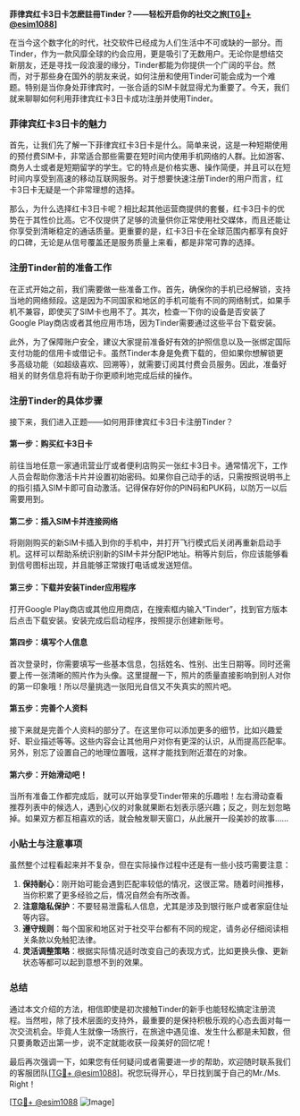 **菲律宾红卡3日卡怎麽註冊Tinder？——轻松开启你的社交之旅[[TG💪+ @esim1088](https://t.me/s/esim1088)]**

在当今这个数字化的时代，社交软件已经成为人们生活中不可或缺的一部分。而Tinder，作为一款风靡全球的约会应用，更是吸引了无数用户。无论你是想结交新朋友，还是寻找一段浪漫的缘分，Tinder都能为你提供一个广阔的平台。然而，对于那些身在国外的朋友来说，如何注册和使用Tinder可能会成为一个难题。特别是当你身处菲律宾时，一张合适的SIM卡就显得尤为重要了。今天，我们就来聊聊如何利用菲律宾红卡3日卡成功注册并使用Tinder。

### 菲律宾红卡3日卡的魅力

首先，让我们先了解一下菲律宾红卡3日卡是什么。简单来说，这是一种短期使用的预付费SIM卡，非常适合那些需要在短时间内使用手机网络的人群。比如游客、商务人士或者是短期留学的学生。它的特点是价格实惠、操作简便，并且可以在短时间内享受到高速的移动互联网服务。对于想要快速注册Tinder的用户而言，红卡3日卡无疑是一个非常理想的选择。

那么，为什么选择红卡3日卡呢？相比起其他运营商提供的套餐，红卡3日卡的优势在于其性价比高。它不仅提供了足够的流量供你正常使用社交媒体，而且还能让你享受到清晰稳定的通话质量。更重要的是，红卡3日卡在全球范围内都享有良好的口碑，无论是从信号覆盖还是服务质量上来看，都是非常可靠的选择。

### 注册Tinder前的准备工作

在正式开始之前，我们需要做一些准备工作。首先，确保你的手机已经解锁，支持当地的网络频段。这是因为不同国家和地区的手机可能有不同的网络制式，如果手机不兼容，即使买了SIM卡也用不了。其次，检查一下你的设备是否安装了Google Play商店或者其他应用市场，因为Tinder需要通过这些平台下载安装。

此外，为了保障账户安全，建议大家提前准备好有效的护照信息以及一张绑定国际支付功能的信用卡或借记卡。虽然Tinder本身是免费下载的，但如果你想解锁更多高级功能（如超级喜欢、回溯等），就需要订阅其付费会员服务。因此，准备好相关的财务信息将有助于你更顺利地完成后续的操作。

### 注册Tinder的具体步骤

接下来，我们进入正题——如何用菲律宾红卡3日卡注册Tinder？

#### 第一步：购买红卡3日卡
前往当地任意一家通讯营业厅或者便利店购买一张红卡3日卡。通常情况下，工作人员会帮助你激活卡片并设置初始密码。如果你自己动手的话，只需按照说明书上的指引插入SIM卡即可自动激活。记得保存好你的PIN码和PUK码，以防万一以后需要用到。

#### 第二步：插入SIM卡并连接网络
将刚刚购买的新SIM卡插入到你的手机中，并打开飞行模式后关闭再重新启动手机。这样可以帮助系统识别新的SIM卡并分配IP地址。稍等片刻后，你应该能够看到信号图标出现，并且能够正常拨打电话或发送短信。

#### 第三步：下载并安装Tinder应用程序
打开Google Play商店或其他应用商店，在搜索框内输入“Tinder”，找到官方版本后点击下载安装。安装完成后启动程序，按照提示创建新账号。

#### 第四步：填写个人信息
首次登录时，你需要填写一些基本信息，包括姓名、性别、出生日期等。同时还需要上传一张清晰的照片作为头像。这里提醒一下，照片的质量直接影响到别人对你的第一印象哦！所以尽量挑选一张阳光自信又不失真实的照片吧。

#### 第五步：完善个人资料
接下来就是完善个人资料的部分了。在这里你可以添加更多的细节，比如兴趣爱好、职业描述等等。这些内容会让其他用户对你有更深的认识，从而提高匹配率。另外，别忘了设置自己的地理位置哦，这样才能找到附近潜在的对象。

#### 第六步：开始滑动吧！
当所有准备工作都完成后，就可以开始享受Tinder带来的乐趣啦！左右滑动查看推荐列表中的候选人，遇到心仪的对象就果断右划表示感兴趣；反之，则左划忽略掉。如果双方都互相喜欢的话，就会触发聊天窗口，从此展开一段美妙的故事……

### 小贴士与注意事项

虽然整个过程看起来并不复杂，但在实际操作过程中还是有一些小技巧需要注意：

1. **保持耐心**：刚开始可能会遇到匹配率较低的情况，这很正常。随着时间推移，当你积累了更多经验之后，情况自然会有所改善。
2. **注意隐私保护**：不要轻易泄露私人信息，尤其是涉及到银行账户或者家庭住址等内容。
3. **遵守规则**：每个国家和地区对于社交平台都有不同的规定，请务必仔细阅读相关条款以免触犯法律。
4. **灵活调整策略**：根据实际情况适时改变自己的表现方式，比如更换头像、更新状态等都可以起到意想不到的效果。

### 总结

通过本文介绍的方法，相信即使是初次接触Tinder的新手也能轻松搞定注册流程。当然啦，除了技术层面的支持外，最重要的是保持积极乐观的心态去面对每一次交流机会。毕竟人生就像一场旅行，在旅途中遇见谁、发生什么都是未知数，但只要勇敢迈出第一步，说不定就能收获一段美好的回忆呢！

最后再次强调一下，如果您有任何疑问或者需要进一步的帮助，欢迎随时联系我们的客服团队[[TG💪+ @esim1088](https://t.me/s/esim1088)]。祝您玩得开心，早日找到属于自己的Mr./Ms. Right！

[[TG💪+ @esim1088](https://t.me/s/esim1088) ![Image](https://i.postimg.cc/4NQfJmqS/Snipaste-2025-05-13-00-14-12.png)]